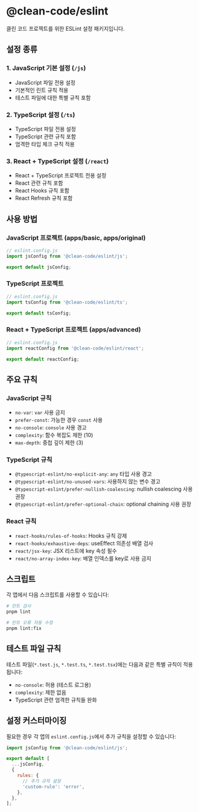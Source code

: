 # @clean-code/eslint

클린 코드 프로젝트를 위한 ESLint 설정 패키지입니다.

## 설정 종류

### 1. JavaScript 기본 설정 (`/js`)

- JavaScript 파일 전용 설정
- 기본적인 린트 규칙 적용
- 테스트 파일에 대한 특별 규칙 포함

### 2. TypeScript 설정 (`/ts`)

- TypeScript 파일 전용 설정
- TypeScript 관련 규칙 포함
- 엄격한 타입 체크 규칙 적용

### 3. React + TypeScript 설정 (`/react`)

- React + TypeScript 프로젝트 전용 설정
- React 관련 규칙 포함
- React Hooks 규칙 포함
- React Refresh 규칙 포함

## 사용 방법

### JavaScript 프로젝트 (apps/basic, apps/original)

```javascript
// eslint.config.js
import jsConfig from '@clean-code/eslint/js';

export default jsConfig;
```

### TypeScript 프로젝트

```javascript
// eslint.config.js
import tsConfig from '@clean-code/eslint/ts';

export default tsConfig;
```

### React + TypeScript 프로젝트 (apps/advanced)

```javascript
// eslint.config.js
import reactConfig from '@clean-code/eslint/react';

export default reactConfig;
```

## 주요 규칙

### JavaScript 규칙

- `no-var`: `var` 사용 금지
- `prefer-const`: 가능한 경우 `const` 사용
- `no-console`: `console` 사용 경고
- `complexity`: 함수 복잡도 제한 (10)
- `max-depth`: 중첩 깊이 제한 (3)

### TypeScript 규칙

- `@typescript-eslint/no-explicit-any`: `any` 타입 사용 경고
- `@typescript-eslint/no-unused-vars`: 사용하지 않는 변수 경고
- `@typescript-eslint/prefer-nullish-coalescing`: nullish coalescing 사용 권장
- `@typescript-eslint/prefer-optional-chain`: optional chaining 사용 권장

### React 규칙

- `react-hooks/rules-of-hooks`: Hooks 규칙 강제
- `react-hooks/exhaustive-deps`: useEffect 의존성 배열 검사
- `react/jsx-key`: JSX 리스트에 key 속성 필수
- `react/no-array-index-key`: 배열 인덱스를 key로 사용 금지

## 스크립트

각 앱에서 다음 스크립트를 사용할 수 있습니다:

```bash
# 린트 검사
pnpm lint

# 린트 오류 자동 수정
pnpm lint:fix
```

## 테스트 파일 규칙

테스트 파일(`*.test.js`, `*.test.ts`, `*.test.tsx`)에는 다음과 같은 특별 규칙이 적용됩니다:

- `no-console`: 허용 (테스트 로그용)
- `complexity`: 제한 없음
- TypeScript 관련 엄격한 규칙들 완화

## 설정 커스터마이징

필요한 경우 각 앱의 `eslint.config.js`에서 추가 규칙을 설정할 수 있습니다:

```javascript
import jsConfig from '@clean-code/eslint/js';

export default [
  ...jsConfig,
  {
    rules: {
      // 추가 규칙 설정
      'custom-rule': 'error',
    },
  },
];
```
